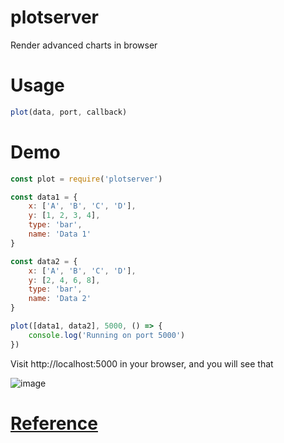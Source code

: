 # plotserver
Render advanced charts in browser

# Usage
```javascript
plot(data, port, callback)
```

# Demo
```javascript
const plot = require('plotserver')

const data1 = {
	x: ['A', 'B', 'C', 'D'],
	y: [1, 2, 3, 4],
	type: 'bar',
	name: 'Data 1'
}

const data2 = {
	x: ['A', 'B', 'C', 'D'],
	y: [2, 4, 6, 8],
	type: 'bar',
	name: 'Data 2'
}

plot([data1, data2], 5000, () => {
	console.log('Running on port 5000')
})
```

Visit http://localhost:5000 in your browser, and you will see that

![image](https://raw.githubusercontent.com/samuelnovaes/plotserver/master/screenshot.png)

# [Reference](https://plot.ly/javascript/reference/)